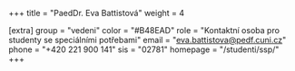 +++
title = "PaedDr. Eva Battistová"
weight = 4

[extra]
group = "vedeni"
color = "#B48EAD"
role = "Kontaktní osoba pro studenty se speciálními potřebami"
email = "eva.battistova@pedf.cuni.cz"
phone = "+420 221 900 141"
sis = "02781"
homepage = "/studenti/ssp/"
+++

